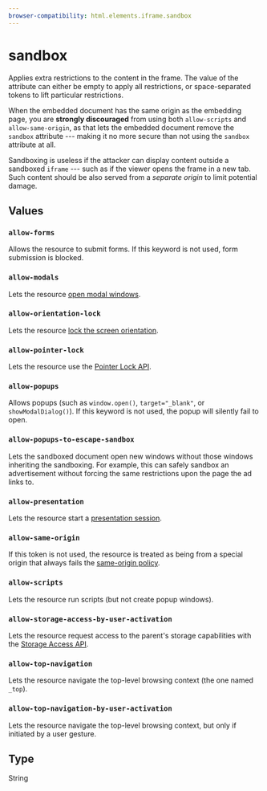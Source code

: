 ```yaml
---
browser-compatibility: html.elements.iframe.sandbox
---
```


# sandbox

Applies extra restrictions to the content in the frame. The value of the attribute can either be empty to apply all restrictions, or space-separated tokens to lift particular restrictions.

When the embedded document has the same origin as the embedding page, you are **strongly discouraged** from using both `allow-scripts` and `allow-same-origin`, as that lets the embedded document remove the `sandbox` attribute --- making it no more secure than not using the `sandbox` attribute at all.

Sandboxing is useless if the attacker can display content outside a sandboxed `iframe` --- such as if the viewer opens the frame in a new tab. Such content should be also served from a *separate origin* to limit potential damage.

## Values

### `allow-forms`

Allows the resource to submit forms. If this keyword is not used, form submission is blocked.

### `allow-modals`

Lets the resource [open modal windows](https://html.spec.whatwg.org/multipage/origin.html#sandboxed-modals-flag).

### `allow-orientation-lock`

Lets the resource [lock the screen orientation](https://developer.mozilla.org/en-US/docs/Web/API/Screen/lockOrientation).

### `allow-pointer-lock`

Lets the resource use the [Pointer Lock API](https://developer.mozilla.org/en-US/docs/WebAPI/Pointer_Lock).

### `allow-popups`

Allows popups (such as `window.open()`, `target="_blank"`, or `showModalDialog()`). If this keyword is not used, the popup will silently fail to open.

### `allow-popups-to-escape-sandbox`

Lets the sandboxed document open new windows without those windows inheriting the sandboxing. For example, this can safely sandbox an advertisement without forcing the same restrictions upon the page the ad links to.

### `allow-presentation`

Lets the resource start a [presentation session](https://developer.mozilla.org/en-US/docs/Web/API/PresentationRequest).

### `allow-same-origin`

If this token is not used, the resource is treated as being from a special origin that always fails the [same-origin
 policy](https://developer.mozilla.org/en-US/docs/Web/Security/Same-origin_policy).

### `allow-scripts`

Lets the resource run scripts (but not create popup windows).

### `allow-storage-access-by-user-activation`

Lets the resource request access to the parent's storage capabilities with the [Storage Access API](https://developer.mozilla.org/en-US/docs/Web/API/Storage_Access_API).

### `allow-top-navigation`

Lets the resource navigate the top-level browsing context (the one named `_top`).

### `allow-top-navigation-by-user-activation`

Lets the resource navigate the top-level browsing context, but only if initiated by a user gesture.

## Type

String
